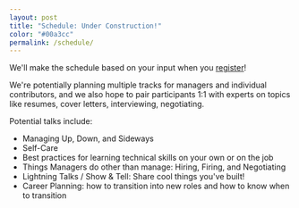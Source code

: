 ```yaml
---
layout: post
title: "Schedule: Under Construction!"
color: "#00a3cc"
permalink: /schedule/
---
```


We'll make the schedule based on your input when you [register](https://goo.gl/uVSVHh)!

We're potentially planning multiple tracks for managers and individual contributors, and we also hope to pair participants 1:1 with experts on topics like resumes, cover letters, interviewing, negotiating.

Potential talks include: 

* Managing Up, Down, and Sideways
* Self-Care
* Best practices for learning technical skills on your own or on the job
* Things Managers do other than manage: Hiring, Firing, and Negotiating
* Lightning Talks / Show & Tell: Share cool things you've built!
* Career Planning: how to transition into new roles and how to know when to transition